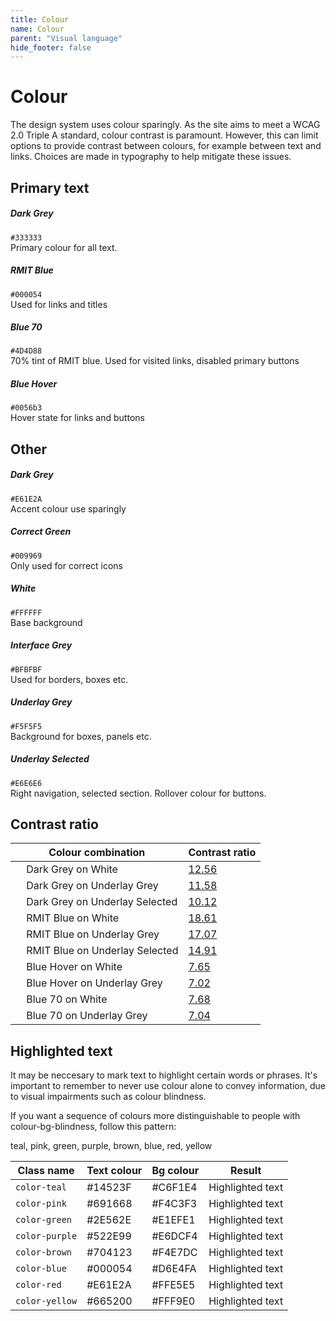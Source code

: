 ```yaml
---
title: Colour
name: Colour
parent: "Visual language"
hide_footer: false
---
```

<h1 class="margin-top-zero">Colour</h1>
<p class="lead">The design system uses colour sparingly. As the site aims to meet a WCAG 2.0 Triple A standard, colour contrast is paramount. However, this can limit options to provide contrast between colours, for example between text and links. Choices are made in typography to help mitigate these issues.</p>
<h2>Primary text</h2>
<!-- START row -->
<div class="row margin-top-lg">
	<div class="col-md-6">
		<!-- START swatch left -->
		<div class="swatch">
			<div class="colour colour-bg-dark-grey"></div>
			<div class="description">
				<h5>Dark Grey</h5>
				<p class="small">
					<code>#333333</code><br />Primary colour for all text.
				</p>
			</div>
		</div>
		<!-- END swatch left -->
	</div>
	<div class="col-md-6"> 
		<!-- START swatch right -->
		<div class="swatch">
			<div class="colour colour-bg-rmit-blue"></div>
			<div class="description">
				<h5>RMIT Blue</h5>
				<p class="small">
					<code>#000054</code><br />Used for links and titles
				</p>
			</div>
		</div>
	</div>
</div>
<!-- END row -->
<!-- START row -->
<div class="row">
	<div class="col-md-6">
		<!-- START swatch left -->
		<div class="swatch">
			<div class="colour colour-bg-blue-70"></div>
			<div class="description">
				<h5>Blue 70</h5>
				<p class="small">
					<code>#4D4D88</code><br />70% tint of RMIT blue. Used for visited links, disabled primary buttons
				</p>
			</div>
		</div>
		<!-- END swatch left -->
	</div>
	<div class="col-md-6"> 
		<!-- START swatch right -->
		<div class="swatch">
			<div class="colour colour-bg-blue-hover"></div>
			<div class="description">
				<h5>Blue Hover</h5>
				<p class="small">
					<code>#0056b3</code><br />Hover state for links and buttons
				</p>
			</div>
		</div>
		<!-- END swatch right -->
	</div>
</div>
<!-- END row -->
<h2>Other</h2>
<!-- START row -->
<div class="row margin-top-lg">
	<div class="col-md-6">
		<!-- START swatch left -->
		<div class="swatch">
			<div class="colour colour-bg-rmit-red"></div>
			<div class="description">
				<h5>Dark Grey</h5>
				<p class="small">
					<code>#E61E2A</code><br />Accent colour use sparingly
				</p>
			</div>
		</div>
		<!-- END swatch left -->
	</div>
	<div class="col-md-6"> 
		<!-- START swatch right -->
		<div class="swatch">
			<div class="colour colour-bg-correct-green"></div>
			<div class="description">
				<h5>Correct Green</h5>
				<p class="small">
					<code>#009969</code><br />Only used for correct icons
				</p>
			</div>
		</div>
		<!-- END swatch right -->
	</div>
</div>
<!-- END row -->
<!-- START row -->
<div class="row">
	<div class="col-md-6">
		<!-- START swatch left -->
		<div class="swatch">
			<div class="colour colour-bg-white"></div>
			<div class="description">
				<h5>White</h5>
				<p class="small">
					<code>#FFFFFF</code><br />Base background
				</p>
			</div>
		</div>
		<!-- END swatch left -->
	</div>
	<div class="col-md-6"> 
		<!-- START swatch right -->
		<div class="swatch">
			<div class="colour colour-bg-interface-grey"></div>
			<div class="description">
				<h5>Interface Grey</h5>
				<p class="small">
					<code>#BFBFBF</code><br />Used for borders, boxes etc.
				</p>
			</div>
		</div>
		<!-- END swatch right -->
	</div>
</div>
<!-- END row -->
<!-- START row -->
<div class="row">
	<div class="col-md-6">
		<!-- START swatch left -->
		<div class="swatch">
			<div class="colour colour-bg-underlay-grey"></div>
			<div class="description">
				<h5>Underlay Grey</h5>
				<p class="small">
					<code>#F5F5F5</code><br />Background for boxes, panels etc.
				</p>
			</div>
		</div>
		<!-- END swatch left -->
	</div>
	<div class="col-md-6"> 
		<!-- START swatch right -->
		<div class="swatch">
			<div class="colour colour-bg-underlay-selected"></div>
			<div class="description">
				<h5>Underlay Selected</h5>
				<p class="small">
					<code>#E6E6E6</code><br />Right navigation, selected section. Rollover colour for buttons.
				</p>
			</div>
		</div>
		<!-- END swatch right -->
	</div>
</div>
<!-- END row -->
<a name="contrast-table"></a>
<h2>Contrast ratio</h2>
<div class="table-responsive">
<table class="table table-striped">
<thead>
<tr>
	<th>Colour combination</th>
	<th>Contrast ratio</th>
</tr>
</thead>
<tbody>
<tr>
	<td>
		<span class="colour-bg-sm colour-bg-dark-grey">&nbsp;</span>
		<span class="colour-bg-sm colour-bg-white">&nbsp;</span>
		Dark Grey on White</td>
	<td><a href="https://www.siegemedia.com/contrast-ratio#%23333333-on-white">12.56</a></td>
</tr>
<tr>
	<td>
		<span class="colour-bg-sm colour-bg-dark-grey">&nbsp;</span>
		<span class="colour-bg-sm colour-bg-underlay-grey">&nbsp;</span>
		Dark Grey on Underlay Grey</td>
	<td><a href="https://www.siegemedia.com/contrast-ratio#%23333333-on-%23f5f5f5">11.58</a></td>
</tr>
<tr>
	<td>
		<span class="colour-bg-sm colour-bg-dark-grey">&nbsp;</span>
		<span class="colour-bg-sm colour-bg-underlay-selected">&nbsp;</span>
		Dark Grey on Underlay Selected</td>
	<td><a href="https://www.siegemedia.com/contrast-ratio#%23333333-on-%23E6E6E6">10.12</a></td>
</tr>
<!--
<tr>
	<td>
		<span class="colour-bg-sm colour-bg-text-alt">&nbsp;</span>
		<span class="colour-bg-sm colour-bg-white">&nbsp;</span>
		Text Alt on White</td>
	<td><a href="https://www.siegemedia.com/contrast-ratio#%23525252-on-white">7.81</a></td>
</tr>
<tr>
	<td>
		<span class="colour-bg-sm colour-bg-text-alt">&nbsp;</span>
		<span class="colour-bg-sm colour-bg-underlay-grey">&nbsp;</span>
		Text Alt on Underlay Selected</td>
	<td><a href="https://www.siegemedia.com/contrast-ratio#%23525252-on-%23f5f5f5">7.16</a></td>
</tr>
-->
<tr>
	<td>
		<span class="colour-bg-sm colour-bg-rmit-blue">&nbsp;</span>
		<span class="colour-bg-sm colour-bg-white">&nbsp;</span>
		RMIT Blue on White</td>
	<td><a href="https://www.siegemedia.com/contrast-ratio#%23000054-on-white">18.61</a></td>
</tr>
<tr>
	<td>
		<span class="colour-bg-sm colour-bg-rmit-blue">&nbsp;</span>
		<span class="colour-bg-sm colour-bg-underlay-grey">&nbsp;</span>
		RMIT Blue on Underlay Grey</td>
	<td><a href="https://www.siegemedia.com/contrast-ratio#%23000054-on-%23f5f5f5">17.07</a></td>
</tr>  
<tr>
	<td>
		<span class="colour-bg-sm colour-bg-rmit-blue">&nbsp;</span>
		<span class="colour-bg-sm colour-bg-underlay-selected">&nbsp;</span>
		RMIT Blue on Underlay Selected</td>
	<td><a href="https://www.siegemedia.com/contrast-ratio#%23000054-on-%23E6E6E6">14.91</a></td>
</tr>
<!-- -->
<tr>
	<td>
		<span class="colour-bg-sm colour-bg-blue-hover">&nbsp;</span>
		<span class="colour-bg-sm colour-bg-white">&nbsp;</span>
		Blue Hover on White</td>
	<td><a href="https://www.siegemedia.com/contrast-ratio#%230051A8-on-white">7.65</a></td>
</tr>
<tr>
	<td>
		<span class="colour-bg-sm colour-bg-blue-hover">&nbsp;</span>
		<span class="colour-bg-sm colour-bg-underlay-grey">&nbsp;</span>
		Blue Hover on Underlay Grey</td>
	<td><a href="https://www.siegemedia.com/contrast-ratio#%230051A8-on-%23f5f5f5">7.02</a></td>
</tr> 
<!--
<tr>
	<td>
		<span class="colour-bg-sm colour-bg-blue-hover">&nbsp;</span>
		<span class="colour-bg-sm colour-bg-underlay-selected">&nbsp;</span>
		Blue Hover on Underlay Selected</td>
	<td><a href="https://www.siegemedia.com/contrast-ratio#%230F2699-on-%23E6E6E6">9.57</a></td>
</tr> 
-->
<!-- -->
<tr>
	<td>
		<span class="colour-bg-sm colour-bg-blue-70">&nbsp;</span>
		<span class="colour-bg-sm colour-bg-white">&nbsp;</span>
		Blue 70 on White</td>
	<td><a href="https://www.siegemedia.com/contrast-ratio#%234D4D88-on-white">7.68</a></td>
</tr>
<tr>
	<td>
		<span class="colour-bg-sm colour-bg-blue-70">&nbsp;</span>
		<span class="colour-bg-sm colour-bg-underlay-grey">&nbsp;</span>
		Blue 70 on Underlay Grey</td>
	<td><a href="https://www.siegemedia.com/contrast-ratio#%234D4D88-on-%23f5f5f5">7.04</a></td>
</tr> 
</tbody>
</table>
</div>
<h2>Highlighted text</h2>
<p>It may be neccesary to mark text to highlight certain words or phrases. It's important to remember to never use colour alone to convey information, due to visual impairments such as colour blindness.</p>
<p>If you want a sequence of colours more distinguishable to people with colour-bg-blindness, follow this pattern:</p>
<p><span class="color-teal">teal</span>, <span class="color-pink">pink</span>, <span class="color-green">green</span>, <span class="color-purple">purple</span>, <span class="color-brown">brown</span>, <span class="color-blue">blue</span>, <span class="color-red">red</span>, <span class="color-yellow">yellow</span></p>
<div class="table-responsive">
<table class="table table-striped">
<thead>
<tr>
	<th>Class name</th>
	<th>Text colour</th>
	<th>Bg colour</th>
	<th>Result</th>
</tr>
</thead>
<tbody>
<tr>
	<td><code>color-teal</code></td>
	<td>#14523F</td>
	<td>#C6F1E4</td>
	<td><span class="color-teal">Highlighted text</span></td>
</tr>
<tr>
	<td><code>color-pink</code></td>
	<td>#691668</td>
	<td>#F4C3F3</td>
	<td><span class="color-pink">Highlighted text</span></td>
</tr>
<tr>
	<td><code>color-green</code></td>
	<td>#2E562E</td>
	<td>#E1EFE1</td>
	<td><span class="color-green">Highlighted text</span></td>
</tr>
<tr>
	<td><code>color-purple</code></td>
	<td>#522E99</td>
	<td>#E6DCF4</td>
	<td><span class="color-purple">Highlighted text</span></td>
</tr>
<tr>
	<td><code>color-brown</code></td>
	<td>#704123</td>
	<td>#F4E7DC</td>
	<td><span class="color-brown">Highlighted text</span></td>
</tr>
<tr>
	<td><code>color-blue</code></td>
	<td>#000054</td>
	<td>#D6E4FA</td>
	<td><span class="color-blue">Highlighted text</span></td>
</tr>
<tr>
	<td><code>color-red</code></td>
	<td>#E61E2A</td>
	<td>#FFE5E5</td>
	<td><span class="color-red">Highlighted text</span></td>
</tr>
<tr>
	<td><code>color-yellow</code></td>
	<td>#665200</td>
	<td>#FFF9E0</td>
	<td><span class="color-yellow">Highlighted text</span></td>
</tr>
</tbody>
</table>
</div>